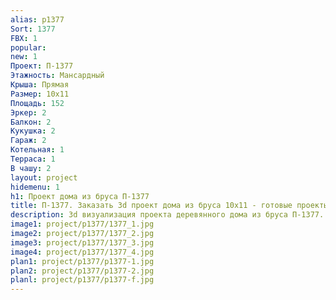 ```yaml
---
alias: p1377
Sort: 1377
FBX: 1
popular: 
new: 1
Проект: П-1377
Этажность: Мансардный
Крыша: Прямая
Размер: 10х11
Площадь: 152
Эркер: 2
Балкон: 2
Кукушка: 2
Гараж: 2
Котельная: 1
Терраса: 1
В чашу: 2
layout: project
hidemenu: 1
h1: Проект дома из бруса П-1377
title: П-1377. Заказать 3d проект дома из бруса 10х11 - готовые проекты
description: 3d визуализация проекта деревянного дома из бруса П-1377. Площадь 152 м2, размер 10х11. Вы можете внести любые изменения в проект.
image1: project/p1377/1377_1.jpg
image2: project/p1377/1377_2.jpg
image3: project/p1377/1377_3.jpg
image4: project/p1377/1377_4.jpg
plan1: project/p1377/p1377-1.jpg
plan2: project/p1377/p1377-2.jpg
planl: project/p1377/p1377-f.jpg
---
```


